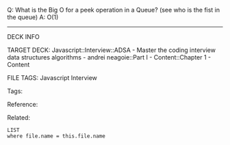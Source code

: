 Q: What is the Big O for a peek operation in a Queue? (see who is the fist in the queue)
A: O(1)
<!--ID: 1690026322492-->

---

DECK INFO

TARGET DECK: Javascript::Interview::ADSA - Master the coding interview data structures algorithms - andrei neagoie::Part I - Content::Chapter 1 - Content

FILE TAGS: Javascript Interview

Tags:

Reference:

Related:

```dataview
LIST
where file.name = this.file.name
```
